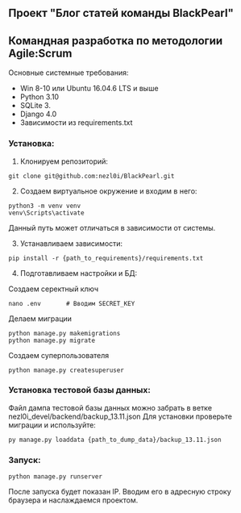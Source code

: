 ## Проект "Блог статей команды BlackPearl"
## Командная разработка по методологии Agile:Scrum

Основные системные требования:

* Win 8-10 или Ubuntu 16.04.6 LTS и выше
* Python 3.10
* SQLite 3.
* Django 4.0
* Зависимости из requirements.txt

### Установка:

1. Клонируем репозиторий:
```
git clone git@github.com:nezl0i/BlackPearl.git
```
2. Создаем виртуальное окружение и входим в него:
```
python3 -m venv venv
venv\Scripts\activate 
```
  Данный путь может отличаться в зависимости от системы.
  
3. Устанавливаем зависимости:
```
pip install -r {path_to_requirements}/requirements.txt
```
4. Подготавливаем настройки и БД:

  Создаем серектный ключ
```
nano .env		# Вводим SECRET_KEY
```
  Делаем миграции
```
python manage.py makemigrations
python manage.py migrate
```
  Создаем суперпользователя 
```     
python manage.py createsuperuser
```
### Установка тестовой базы данных:
Файл дампа тестовой базы данных можно забрать в ветке nezl0i_devel/backend/backup_13.11.json
Для установки проверьте миграции и используйте:
```
py manage.py loaddata {path_to_dump_data}/backup_13.11.json
```
  
### Запуск:
```
python manage.py runserver
```
После запуска будет показан IP. Вводим его в адресную строку браузера и наслаждаемся проектом. 


